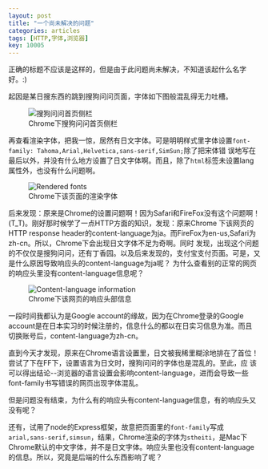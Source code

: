 ```yaml
---
layout: post
title: "一个尚未解决的问题"
categories: articles
tags: [HTTP,字体,浏览器]
key: 10005
---
```

<div class="text-info">正确的标题不应该是这样的，但是由于此问题尚未解决，不知道该起什么名字好。:)</div>

起因是某日搜东西的跳到搜狗问问页面，字体如下图般混乱得无力吐槽。
<figure>
    <img src="{{ site.img-url }}sogou.png" alt="搜狗问问首页侧栏">
    <figcaption>Chrome下搜狗问问首页侧栏</figcaption>
</figure>

再查看渲染字体，把我一惊，居然有日文字体。可是明明样式里字体设置`font-family: Tahoma,Arial,Helvetica,sans-serif,SimSun;`除了把宋体错
误地写在最后以外，并没有什么地方设置了日文字体啊。而且，除了`html`标签未设置lang属性外，也没有什么问题啊。
<figure>
    <img src="{{ site.img-url}}rendered-fonts.png " alt="Rendered fonts">
    <figcaption>Chrome下该页面的渲染字体</figcaption>
</figure>

后来发现：原来是Chrome的设置问题啊！因为Safari和FireFox没有这个问题啊！(T_T)。刚好那时候学了一点HTTP方面的知识，发现：原来Chrome
下该网页的HTTP response header的content-language为ja。而FireFox为en-us,Safari为zh-cn。所以，Chrome下会出现日文字体不足为奇啊。同时
发现，出现这个问题的不仅仅是搜狗问问，还有丁香园。以及后来发现的，支付宝支付页面。可是，又是什么原因导致响应头的content-language为ja呢？
为什么查看别的正常的网页的响应头里没有content-language信息呢？
<figure>
    <img src="{{ site.img-url }}res-header.png" alt="Content-language information">
    <figcaption>Chrome下该网页的响应头部信息</figcaption>
</figure>

一段时间我都认为是Google account的缘故，因为在Chrome登录的Google account是在日本实习的时候注册的，信息什么的都以在日实习信息为准。而且
切换账号后，content-language为zh-cn。

直到今天才发现，原来在Chrome语言设置里，日文被我稀里糊涂地排在了首位！尝试了下在FF下，设置语言为日文时，搜狗问问的字体也是混乱的。至此，应
该可以得出结论--浏览器的语言设置会影响content-language，进而会导致一些font-family书写错误的网页出现字体混乱。

但是问题没有结束，为什么有的响应头有content-language信息，有的响应头又没有呢？

还有，试用了node的Express框架，故意把页面里的`font-family`写成`arial,sans-serif,simsun`，结果，Chrome渲染的字体为`stheiti`，是Mac下
Chrome默认的中文字体，并不是日文字体。响应头里也没有content-language的信息。所以，究竟是后端的什么东西影响了呢？